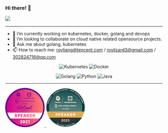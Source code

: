 ### Hi there! 👋

![](https://github-readme-stats.vercel.app/api?username=lianghao208&theme=buefy&show_icons=true&hide=stars&count_private=true&include_all_commits=true)
<!--
**lianghao208/lianghao208** is a ✨ _special_ ✨ repository because its `README.md` (this file) appears on your GitHub profile.
---
Here are some ideas to get you started:
-->
---

- 🔭 I’m currently working on kubernetes, docker, golang and devops
- 👯 I’m looking to collaborate on cloud native related opensource projects.
- 💬 Ask me about golang, kubernetes
- 📫 How to reach me: royliang@tencent.com / roylizard3@gmail.com / 302824716@qq.com 

<p align="center">
  <img alt="Kubernetes" src="https://img.shields.io/static/v1?style=flat&logo=Kubernetes&label=&message=Kubernetes&color=767676">
  <img alt="Docker" src="https://img.shields.io/static/v1?style=flat&logo=Docker&label=&message=Docker&color=767676">
</p>

<p align="center">
  <img alt="Golang" src="https://img.shields.io/static/v1?style=flat&logo=Go&label=&message=Golang&color=767676">
  <img alt="Python" src="https://img.shields.io/static/v1?style=flat&logo=Python&label=&message=Python&color=767676">
  <img alt="Java" src="https://img.shields.io/static/v1?style=flat&logo=Java&label=&message=Java&color=767676">
</p>

---

<a href="https://kccncosschn21.sched.com/event/qBoU/superedgekubernetesyi-sui-zha-ji-superedge-promoting-kubernetes-to-the-edge-of-technology-decryption-attlee-wang-roy-liang-tencent?iframe=no" target="_blank" rel="kubecon 2021">![](./speaker-kubecon-cloudnativecon-china-2021.png)
<a href="https://kccncosschn2023.sched.com/event/1PTJn/ye-ge-daepkwok-deep-dive-kwok-shiming-zhang-daocloud-hao-liang-tencent?iframe=no" target="_blank" rel="kubecon 2023">![](./speaker-kubecon-cloudnativecon-china-2023.png)
